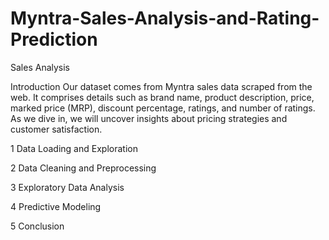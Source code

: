 # Myntra-Sales-Analysis-and-Rating-Prediction
Sales Analysis

Introduction
Our dataset comes from Myntra sales data scraped from the web. It comprises details such as brand name, product description, price, marked price (MRP), discount percentage, ratings, and number of ratings. As we dive in, we will uncover insights about pricing strategies and customer satisfaction.

1 Data Loading and Exploration

2 Data Cleaning and Preprocessing

3 Exploratory Data Analysis

4 Predictive Modeling

5 Conclusion

